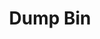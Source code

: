 ---
ee_id_thing: '4363'
site: '1'
type: '2'
inv_num: 2016-069
url: 2016-069-dump-bin
title: Dump Bin
year: '2016'
display_year: '2016'
medium: 'Palay Display Industries folding dump table, various DVDs '
dims: 30.75 x 47 x 24 in
pitch: ''
ps: ''
live_url: ''
related: ''
youtube: ''
related_code: ''
imgs: dump-bin-2016-069-database-jl--iPbo.jpg
subheading: ''
download: ''
add_credit: ''
commission: ''
layout: things-i-made
---